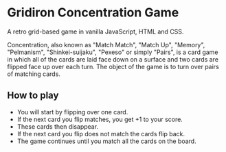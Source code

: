 # Gridiron Concentration Game
A retro grid-based game in vanilla JavaScript, HTML and CSS.

Concentration, also known as "Match Match", "Match Up", "Memory", "Pelmanism", "Shinkei-suijaku", "Pexeso" or simply "Pairs", is a card game in which all of the cards are laid face down on a surface and two cards are flipped face up over each turn. The object of the game is to turn over pairs of matching cards.

## How to play
- You will start by flipping over one card.
- If the next card you flip matches, you get +1 to your score.
- These cards then disappear.
- If the next card you flip does not match the cards flip back.
- The game continues until you match all the cards on the board.
